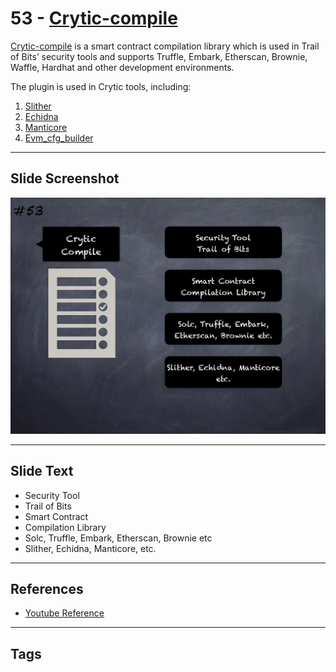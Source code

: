 
# 53 - [Crytic-compile](./Crytic-compile.md)

[Crytic-compile](https://github.com/crytic/crytic-compile) is a smart contract compilation library which is used in Trail of Bits’ security tools and supports Truffle, Embark, Etherscan, Brownie, Waffle, Hardhat and other development environments. 

The plugin is used in Crytic tools, including:

1.  [Slither](Slither.md)
2.  [Echidna](Echidna.md)
3.  [Manticore](Manticore.md)
4.  [Evm_cfg_builder](Evm_cfg_builder.md)
___
## Slide Screenshot
![053.png](../../images/6.Audit%20Techniques%20and%20Tools%20101/053.png)
___
## Slide Text
- Security Tool
- Trail of Bits
- Smart Contract
- Compilation Library
- Solc, Truffle, Embark, Etherscan, Brownie etc
- Slither, Echidna, Manticore, etc.
___
## References
- [Youtube Reference](https://youtu.be/QmD2bJUe140?list=TLPQMTUxMTIwMjEENm-0giBStQ&t=658)
___
## Tags
